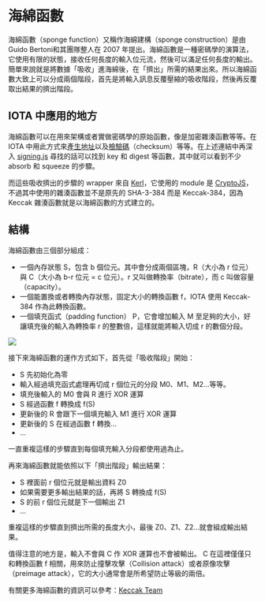 # 海綿函數

海綿函數（sponge function）又稱作海綿建構（sponge construction）是由 Guido Bertoni和其團隊整人在 2007 年提出。海綿函數是一種密碼學的演算法，它使用有限的狀態，接收任何長度的輸入位元流，然後可以滿足任何長度的輸出。簡單來說就是將數據「吸收」進海綿後，在「擠出」所需的結果出來。所以海綿函數大致上可以分成兩個階段，首先是將輸入訊息反覆壓縮的吸收階段，然後再反覆取出結果的擠出階段。


## IOTA 中應用的地方

海綿函數可以在用來架構或者實做密碼學的原始函數，像是加密雜湊函數等等。在 IOTA 中用此方式來[產生地址](https://github.com/iotaledger/iota.lib.js/blob/master/lib/api/api.js#L758)以及[檢驗碼](https://github.com/iotaledger/iota.lib.js/blob/master/lib/utils/utils.js#L62)（checksum）等等。在上述連結中再深入 [signing.js](https://github.com/iotaledger/iota.lib.js/blob/master/lib/crypto/signing/signing.js) 尋找的話可以找到 key 和 digest 等函數，其中就可以看到不少 absorb 和 squeeze 的步驟。

而這些吸收擠出的步驟的 wrapper 來自 [Kerl](https://github.com/iotaledger/iota.lib.js/blob/master/lib/crypto/kerl/kerl.js#L8)，它使用的 module 是 [CryptoJS](https://code.google.com/archive/p/crypto-js/)，不過其中使用的雜湊函數並不是原先的 SHA-3-384 而是 Keccak-384，因為 Keccak 雜湊函數就是以海綿函數的方式建立的。

## 結構

海綿函數由三個部分組成：
* 一個內存狀態 S，包含 b 個位元。其中會分成兩個區塊，R（大小為 r 位元）與 C（大小為 b-r 位元 = c 位元）。r 又叫做轉換率（bitrate），而 c 叫做容量（capacity）。
* 一個能置換或者轉換內存狀態，固定大小的轉換函數 f，IOTA 使用 Keccak-384 作為此轉換函數。
* 一個填充函式（padding function） P，它會增加輸入 M 至足夠的大小，好讓填充後的輸入為轉換率 r 的整數倍，這樣就能將輸入切成 r 的數個分段。

![](https://i.imgur.com/ilAdUxA.png)


接下來海綿函數的運作方式如下，首先從「吸收階段」開始：
* S 先初始化為零
* 輸入經過填充函式處理再切成 r 個位元的分段 M0、M1、M2...等等。
* 填充後輸入的 M0 會與 R 進行 XOR 運算
* S 經過函數 f 轉換成 f(S)
* 更新後的 R 會跟下一個填充輸入 M1 進行 XOR 運算
* 更新後的 S 在經過函數 f 轉換...
* ...

一直重複這樣的步驟直到每個填充輸入分段都使用過為止。

再來海綿函數就能依照以下「擠出階段」輸出結果：
* S 裡面前 r 個位元就是輸出資料 Z0
* 如果需要更多輸出結果的話，再將 S 轉換成 f(S)
* S 的前 r 個位元就是下一個輸出 Z1
* ...

重複這樣的步驟直到擠出所需的長度大小，最後 Z0、Z1、Z2...就會組成輸出結果。

值得注意的地方是，輸入不會與 C 作 XOR 運算也不會被輸出。 C 在這裡僅僅只和轉換函數 f 相關，用來防止撞擊攻擊（Collision attack）或者原像攻擊（preimage attack），它的大小通常會是所希望防止等級的兩倍。

有關更多海綿函數的資訊可以參考：[Keccak Team](https://keccak.team/sponge_duplex.html)
